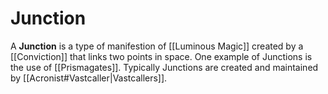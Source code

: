 # Junction

A **Junction** is a type of manifestion of [[Luminous Magic]] created by a [[Conviction]] that links two points in space. One example of Junctions is the use of [[Prismagates]]. Typically Junctions are created and maintained by [[Acronist#Vastcaller|Vastcallers]].